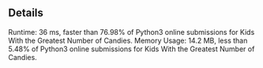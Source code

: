 ## Details

Runtime: 36 ms, faster than 76.98% of Python3 online submissions for Kids With the Greatest Number of Candies.
Memory Usage: 14.2 MB, less than 5.48% of Python3 online submissions for Kids With the Greatest Number of Candies.